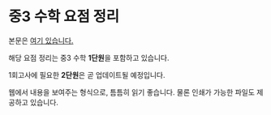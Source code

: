 # 중3 수학 요점 정리

본문은 [여기 있습니다.](https://fennecfoxgaon.github.io/MiddleSchool3MathSummary/summary)

해당 요점 정리는 중3 수학 **1단원**을 포함하고 있습니다.

1회고사에 필요한 **2단원**은 곧 업데이트될 예정입니다.

웹에서 내용을 보여주는 형식으로, 틈틈히 읽기 좋습니다. 물론 인쇄가 가능한 파일도 제공하고 있습니다.
